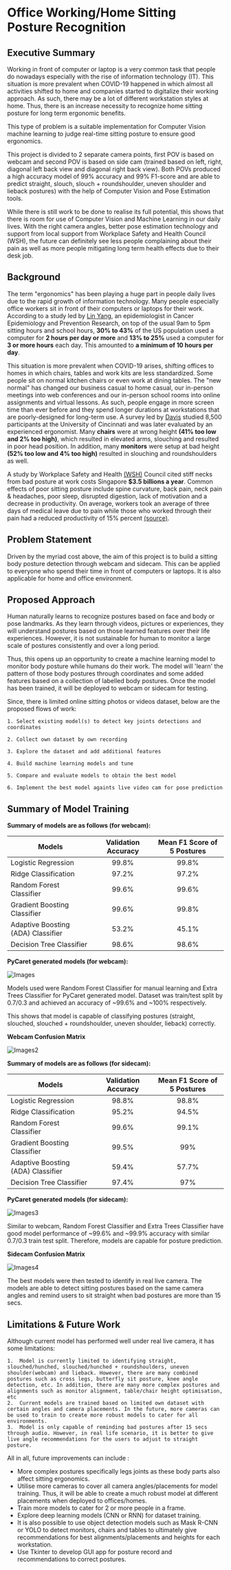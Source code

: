 
# Office Working/Home Sitting Posture Recognition


## Executive Summary
Working in front of computer or laptop is a very common task that people do nowadays especially with the rise of information technology (IT). This situation is more prevalent when COVID-19 happened in which almost all activities shifted to home and companies started to digitalize their working approach. As such, there may be a lot of different workstation styles at home. Thus, there is an increase necessity to recognize home sitting posture for long term ergonomic benefits.

This type of problem is a suitable implementation for Computer Vision machine learning to judge real-time sitting posture to ensure good ergonomics.

This project is divided to 2 separate camera points, first POV is based on webcam and second POV is based on side cam (trained based on left, right, diagonal left back view and diagonal right back view). Both POVs produced a high accuracy model of 99% accuracy and 99% F1-score and are able to predict straight, slouch, slouch + roundshoulder, uneven shoulder and lieback postures) with the help of Computer Vision and Pose Estimation tools. 

While there is still work to be done to realise its full potential, this shows that there is room for use of Computer Vision and Machine Learning in our daily lives. With the right camera angles, better pose estimation technology and support from local support from Workplace Safety and Health Council (WSH), the future can definitely see less people complaining about their pain as well as more people mitigating long term health effects due to their desk job.  

## Background
The term "ergonomics" has been playing a huge part in people daily lives due to the rapid growth of information technology. Many people especially office workers sit in front of their computers or laptops for their work. According to a study led by [Lin Yang](https://jamanetwork.com/journals/jama/fullarticle/2731178), an epidemiologist in Cancer Epidemiology and Prevention Research, on top of the usual 9am to 5pm sitting hours and school hours, **30% to 43%** of the US population used a computer for **2 hours per day or more** and **13% to 25%** used a computer for **3 or more hours** each day. This amounted to **a minimum of 10 hours per day**.

This situation is more prevalent when COVID-19 arises, shifting offices to homes in which chairs, tables and work kits are less standardized. Some people sit on normal kitchen chairs or even work at dining tables. The "new normal" has changed our business casual to home casual, our in-person meetings into web conferences and our in-person school rooms into online assignments and virtual lessons. As such, people engage in more screen time than ever before and they spend longer durations at workstations that are poorly-designed for long-term use. A survey led by [Davis](https://journals.sagepub.com/doi/full/10.1177/1064804620937907) studied 8,500 participants at the University of Cincinnati and was later evaluated by an experienced ergonomist. Many **chairs** were at wrong height **(41% too low and 2% too high)**, which resulted in elevated arms, slouching and resulted in poor head position. In addition, many **monitors** were setup at bad height **(52% too low and 4% too high)** resulted in slouching and roundshoulders as well.

A study by Workplace Safety and Health [(WSH)](https://www.straitstimes.com/singapore/ergonomics-problems-cost-singapore-35-billion-a-year) Council cited stiff necks from bad posture at work costs Singapore **$3.5 billions a year**. Common effects of poor sitting posture include spine curvature, back pain, neck pain & headaches, poor sleep, disrupted digestion, lack of motivation and a decrease in productivity. On average, workers took an average of three days of medical leave due to pain while those who worked through their pain had a reduced productivity of 15% percent [(source)](https://www.straitstimes.com/singapore/health/head-body-pain-costs-economy-84b-yearly).

## Problem Statement
Driven by the myriad cost above, the aim of this project is to build a sitting body posture detection through webcam and sidecam. This can be applied to everyone who spend their time in front of computers or laptops. It is also applicable for home and office environment. 

## Proposed Approach
Human naturally learns to recognize postures based on face and body or pose landmarks. As they learn through videos, pictures or experiences, they will understand postures based on those learned features over their life experiences. However, it is not sustainable for human to monitor a large scale of postures consistently and over a long period.

Thus, this opens up an opportunity to create a machine learning model to monitor body posture while humans do their work. The model will 'learn' the pattern of those body postures through coordinates and some added features based on a collection of labelled body postures. Once the model has been trained, it will be deployed to webcam or sidecam for testing.

Since, there is limited online sitting photos or videos dataset, below are the proposed flows of work:
    
    1. Select existing model(s) to detect key joints detections and coordinates 
    
    2. Collect own dataset by own recording
    
    3. Explore the dataset and add additional features
    
    4. Build machine learning models and tune
    
    5. Compare and evaluate models to obtain the best model
    
    6. Implement the best model againts live video cam for pose prediction

## Summary of Model Training

**Summary of models are as follows (for webcam):**

|Models|Validation Accuracy|Mean F1 Score of 5 Postures|
|---|:--:|:--:|
|Logistic Regression|99.8%|99.8%|
|Ridge Classification|97.2%|97.2%|
|Random Forest Classifier|99.6%|99.6%|
|Gradient Boosting Classifier|99.6%|99.8%|
|Adaptive Boosting (ADA) Classifier|53.2%|45.1%|
|Decision Tree Classifier|98.6%|98.6%|

**PyCaret generated models (for webcam):**

![Images](https://github.com/NelsonAK47/GA-projects/tree/main/project_capstone/Pictures/webcam_pycaret.PNG?raw=true)

Models used were Random Forest Classifier for manual learning and Extra Trees Classifier for PyCaret generated model. Dataset was train/test split by 0.7/0.3 and achieved an accuracy of ~99.6% and ~100% respectively.

This shows that model is capable of classifying postures (straight, slouched, slouched + roundshoulder, uneven shoulder, lieback) correctly.

**Webcam Confusion Matrix**

![Images2](https://github.com/NelsonAK47/GA-projects/tree/main/project_capstone/Pictures/webcam_cm_rf.PNG?raw=true)

**Summary of models are as follows (for sidecam):**

|Models|Validation Accuracy|Mean F1 Score of 5 Postures|
|---|:--:|:--:|
|Logistic Regression|98.8%|98.8%|
|Ridge Classification|95.2%|94.5%|
|Random Forest Classifier|99.6%|99.1%|
|Gradient Boosting Classifier|99.5%|99%|
|Adaptive Boosting (ADA) Classifier|59.4%|57.7%|
|Decision Tree Classifier|97.4%|97%|

**PyCaret generated models (for sidecam):**

![Images3](https://github.com/NelsonAK47/GA-projects/tree/main/project_capstone/Pictures/sidecam_pycaret.PNG?raw=true)

Similar to webcam, Random Forest Classifier and Extra Trees Classifier have good model performance of ~99.6% and ~99.9% accuracy with similar 0.7/0.3 train test split. Therefore, models are capable for posture prediction.

**Sidecam Confusion Matrix**

![Images4](https://github.com/NelsonAK47/GA-projects/tree/main/project_capstone/Pictures/sidecam_cm_rf.PNG?raw=true)

The best models were then tested to identify in real live camera. The models are able to detect sitting postures based on the same camera angles and remind users to sit straight when bad postures are more than 15 secs.

## Limitations & Future Work

Although current model has performed well under real live camera, it has some limitations:
    
    1.  Model is currently limited to identifying straight, slouched/hunched, slouched/hunched + roundshoulders, uneven shoulder(webcam) and lieback. However, there are many combined postures such as cross legs, butterfly sit posture, knee angle detection, etc. In addition, there are many more complex postures and alignments such as monitor alignment, table/chair height optimisation, etc
    2.  Current models are trained based on limited own dataset with certain angles and camera placements. In the future, more cameras can be used to train to create more robust models to cater for all environments.
    3.  Model is only capable of reminding bad postures after 15 secs through audio. However, in real life scenario, it is better to give live angle recommendations for the users to adjust to straight posture.


 All in all, future improvements can include :
 - More complex postures specifically legs joints as these body parts also affect sitting ergonomics.
 - Utilise more cameras to cover all camera angles/placements for model training. Thus, it will be able to create a much robust model at different placements when deployed to offices/homes.
 - Train more models to cater for 2 or more people in a frame.
 - Explore deep learning models (CNN or RNN) for dataset training.
 - It is also possible to use object detection models such as Mask R-CNN or YOLO to detect monitors, chairs and tables to ultimately give recommendations for best alignments/placements and heights for each workstation.
 - Use Tkinter to develop GUI app for posture record and recommendations to correct postures.
